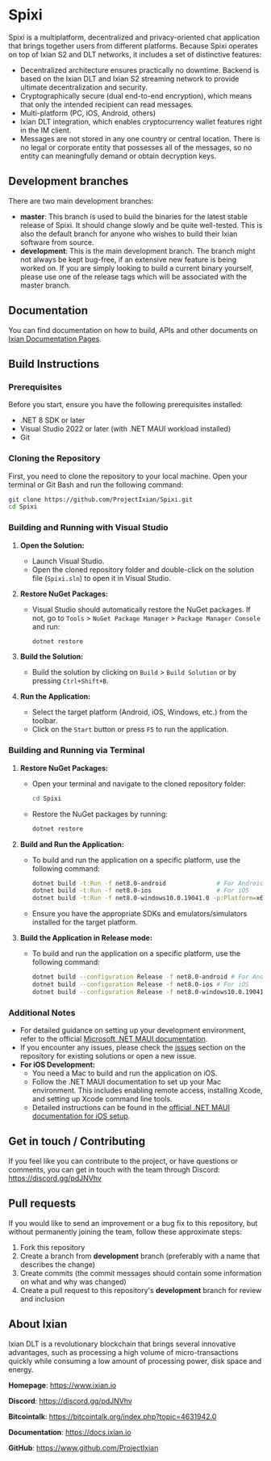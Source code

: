 # Spixi
Spixi is a multiplatform, decentralized and privacy-oriented chat application that brings together users from different platforms. Because Spixi operates on top of Ixian S2 and DLT networks, it includes a set of distinctive features:

* Decentralized architecture ensures practically no downtime. Backend is based on the Ixian DLT and Ixian S2 streaming network to provide ultimate decentralization and security.
* Cryptographically secure (dual end-to-end encryption), which means that only the intended recipient can read messages.
* Multi-platform (PC, iOS, Android, others)
* Ixian DLT integration, which enables cryptocurrency wallet features right in the IM client.
* Messages are not stored in any one country or central location. There is no legal or corporate entity that possesses all of the messages, so no entity can meaningfully demand or obtain decryption keys.


## Development branches

There are two main development branches:
* **master**: This branch is used to build the binaries for the latest stable release of Spixi. It should change slowly and be quite well-tested. This is also the default branch for anyone who wishes to build their Ixian software from source.
* **development**: This is the main development branch. The branch might not always be kept bug-free, if an extensive new feature is being worked on. If you are simply looking to build a current binary yourself, please use one of the release tags which will be associated with the master branch.

## Documentation

You can find documentation on how to build, APIs and other documents on [Ixian Documentation Pages](https://docs.ixian.io).

## Build Instructions

### Prerequisites

Before you start, ensure you have the following prerequisites installed:

- .NET 8 SDK or later
- Visual Studio 2022 or later (with .NET MAUI workload installed)
- Git

### Cloning the Repository

First, you need to clone the repository to your local machine. Open your terminal or Git Bash and run the following command:

```bash
git clone https://github.com/ProjectIxian/Spixi.git
cd Spixi
```

### Building and Running with Visual Studio

1. **Open the Solution:**
   - Launch Visual Studio.
   - Open the cloned repository folder and double-click on the solution file (`Spixi.sln`) to open it in Visual Studio.

2. **Restore NuGet Packages:**
   - Visual Studio should automatically restore the NuGet packages. If not, go to `Tools` > `NuGet Package Manager` > `Package Manager Console` and run:
     ```powershell
     dotnet restore
     ```

3. **Build the Solution:**
   - Build the solution by clicking on `Build` > `Build Solution` or by pressing `Ctrl+Shift+B`.

4. **Run the Application:**
   - Select the target platform (Android, iOS, Windows, etc.) from the toolbar.
   - Click on the `Start` button or press `F5` to run the application.

### Building and Running via Terminal

1. **Restore NuGet Packages:**
   - Open your terminal and navigate to the cloned repository folder:
     ```bash
     cd Spixi
     ```
   - Restore the NuGet packages by running:
     ```bash
     dotnet restore
     ```

2. **Build and Run the Application:**
   - To build and run the application on a specific platform, use the following command:
     ```bash
     dotnet build -t:Run -f net8.0-android              # For Android
     dotnet build -t:Run -f net8.0-ios                  # For iOS
     dotnet build -t:Run -f net8.0-windows10.0.19041.0 -p:Platform=x64  # For Windows
     ```
   - Ensure you have the appropriate SDKs and emulators/simulators installed for the target platform.

3. **Build the Application in Release mode:**
   - To build and run the application on a specific platform, use the following command:
     ```bash
     dotnet build --configuration Release -f net8.0-android # For Android
     dotnet build --configuration Release -f net8.0-ios # For iOS
     dotnet build --configuration Release -f net8.0-windows10.0.19041.0 -p:Platform=x64  # For Windows
     ```

### Additional Notes

- For detailed guidance on setting up your development environment, refer to the official [Microsoft .NET MAUI documentation](https://docs.microsoft.com/en-us/dotnet/maui/).
- If you encounter any issues, please check the [issues](https://github.com/ProjectIxian/Spixi/issues) section on the repository for existing solutions or open a new issue.
- **For iOS Development:**
  - You need a Mac to build and run the application on iOS.
  - Follow the .NET MAUI documentation to set up your Mac environment. This includes enabling remote access, installing Xcode, and setting up Xcode command line tools.
  - Detailed instructions can be found in the [official .NET MAUI documentation for iOS setup](https://learn.microsoft.com/en-us/dotnet/maui/ios/pair-to-mac?view=net-maui-8.0).


## Get in touch / Contributing

If you feel like you can contribute to the project, or have questions or comments, you can get in touch with the team through Discord: https://discord.gg/pdJNVhv

## Pull requests

If you would like to send an improvement or a bug fix to this repository, but without permanently joining the team, follow these approximate steps:

1. Fork this repository
2. Create a branch from **development** branch (preferably with a name that describes the change)
3. Create commits (the commit messages should contain some information on what and why was changed)
4. Create a pull request to this repository's **development** branch for review and inclusion


## About Ixian

Ixian DLT is a revolutionary blockchain that brings several innovative advantages, such as processing a high volume of micro-transactions quickly while consuming a low amount of processing power, disk space and energy.

**Homepage**: https://www.ixian.io

**Discord**: https://discord.gg/pdJNVhv

**Bitcointalk**: https://bitcointalk.org/index.php?topic=4631942.0

**Documentation**: https://docs.ixian.io

**GitHub**: https://www.github.com/ProjectIxian